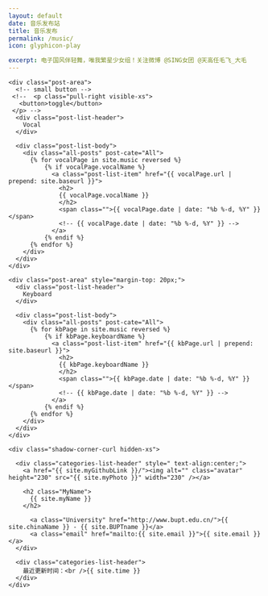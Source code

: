 ```yaml
---
layout: default
date: 音乐发布站
title: 音乐发布
permalink: /music/
icon: glyphicon-play

excerpt: 电子国风伴轻舞，唯我繁星少女组！关注微博 @SING女团 @天高任毛飞_大毛
---
```


<div id="index" class="row">
  <div class="col-sm-9">

    <div class="post-area">
      <!-- small button -->
     <!--  <p class="pull-right visible-xs">
       <button>toggle</button>
     </p> -->
      <div class="post-list-header">
        Vocal
      </div>

      <div class="post-list-body">  
        <div class="all-posts" post-cate="All">
          {% for vocalPage in site.music reversed %}
              {% if vocalPage.vocalName %}
                <a class="post-list-item" href="{{ vocalPage.url | prepend: site.baseurl }}">
                  <h2>
                  {{ vocalPage.vocalName }}
                  </h2>
                  <span class="">{{ vocalPage.date | date: "%b %-d, %Y" }}</span>
                  <!-- {{ vocalPage.date | date: "%b %-d, %Y" }} -->
                </a>
              {% endif %}
          {% endfor %}
        </div>
      </div>
    </div>

    <div class="post-area" style="margin-top: 20px;">
      <div class="post-list-header">
        Keyboard
      </div>

      <div class="post-list-body">
        <div class="all-posts" post-cate="All">
          {% for kbPage in site.music reversed %}
              {% if kbPage.keyboardName %}
                <a class="post-list-item" href="{{ kbPage.url | prepend: site.baseurl }}">
                  <h2>
                  {{ kbPage.keyboardName }}
                  </h2>
                  <span class="">{{ kbPage.date | date: "%b %-d, %Y" }}</span>
                  <!-- {{ kbPage.date | date: "%b %-d, %Y" }} -->
                </a>
              {% endif %}
          {% endfor %}
        </div>
      </div>
    </div>

  </div>


  <div class="col-sm-3">

    <div class="shadow-corner-curl hidden-xs">

      <div class="categories-list-header" style=" text-align:center;">
        <a href="{{ site.myGithubLink }}/"><img alt="" class="avatar" height="230" src="{{ site.myPhoto }}" width="230" /></a>

        <h2 class="MyName">
          {{ site.myName }}
        </h2>

          <a class="University" href="http://www.bupt.edu.cn/">{{ site.chinaName }} - {{ site.BUPTname }}</a>
          <a class="email" href="mailto:{{ site.email }}">{{ site.email }}</a>
      </div>

      <div class="categories-list-header">
        最近更新时间：<br />{{ site.time }}
      </div>
    </div>
  </div>
</div>
